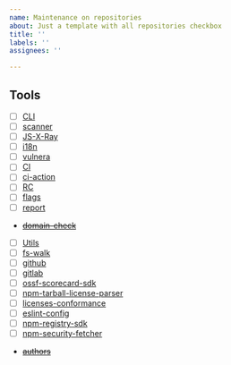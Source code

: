 ```yaml
---
name: Maintenance on repositories
about: Just a template with all repositories checkbox
title: ''
labels: ''
assignees: ''

---
```


## Tools

- [ ] [CLI](https://github.com/NodeSecure/cli)
- [ ] [scanner](https://github.com/NodeSecure/scanner)
- [ ] [JS-X-Ray](https://github.com/NodeSecure/js-x-ray)
- [ ] [i18n](https://github.com/NodeSecure/i18n)
- [ ] [vulnera](https://github.com/NodeSecure/vulnera)
- [ ] [CI](https://github.com/NodeSecure/ci)
- [ ] [ci-action](https://github.com/NodeSecure/ci-action)
- [ ] [RC](https://github.com/NodeSecure/rc)
- [ ] [flags](https://github.com/NodeSecure/flags)
- [ ] [report](https://github.com/NodeSecure/report)
- ~~[domain-check](https://github.com/NodeSecure/Domain-check)~~
- [ ] [Utils](https://github.com/NodeSecure/Utils)
- [ ] [fs-walk](https://github.com/NodeSecure/fs-walk)
- [ ] [github](https://github.com/NodeSecure/github)
- [ ] [gitlab](https://github.com/NodeSecure/gitlab)
- [ ] [ossf-scorecard-sdk](https://github.com/NodeSecure/ossf-scorecard-sdk)
- [ ] [npm-tarball-license-parser](https://github.com/NodeSecure/npm-tarball-license-parser)
- [ ] [licenses-conformance](https://github.com/NodeSecure/licenses-conformance)
- [ ] [eslint-config](https://github.com/NodeSecure/eslint-config)
- [ ] [npm-registry-sdk](https://github.com/NodeSecure/npm-registry-sdk)
- [ ] [npm-security-fetcher](https://github.com/NodeSecure/npm-security-fetcher)
- ~~[authors](https://github.com/NodeSecure/authors)~~
